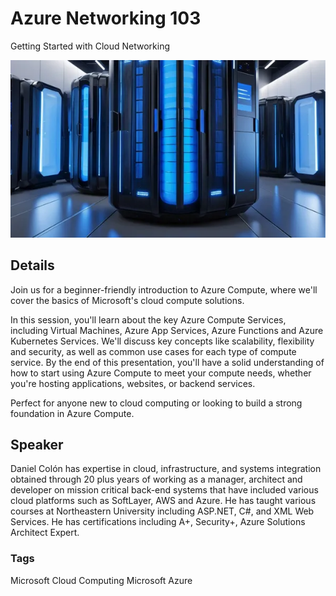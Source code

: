 # Azure Networking 103
Getting Started with Cloud Networking

![alt text](https://raw.githubusercontent.com/danielecolon/Azure-Networking-103/refs/heads/main/CloudStorage.png)

## Details
Join us for a beginner-friendly introduction to Azure Compute, where we'll cover the basics of Microsoft's cloud compute solutions.

In this session, you'll learn about the key Azure Compute Services, including Virtual Machines, Azure App Services, Azure Functions and Azure Kubernetes Services. We'll discuss key concepts like scalability, flexibility and security, as well as common use cases for each type of compute service. By the end of this presentation, you'll have a solid understanding of how to start using Azure Compute to meet your compute needs, whether you're hosting applications, websites, or backend services.

Perfect for anyone new to cloud computing or looking to build a strong foundation in Azure Compute.

## Speaker
Daniel Colón has expertise in cloud, infrastructure, and systems integration obtained through 20 plus years of working as a manager, architect and developer on mission critical back-end systems that have included various cloud platforms such as SoftLayer, AWS and Azure. He has taught various courses at Northeastern University including ASP.NET, C#, and XML Web Services. He has certifications including A+, Security+, Azure Solutions Architect Expert.

### Tags
Microsoft
Cloud Computing
Microsoft Azure
